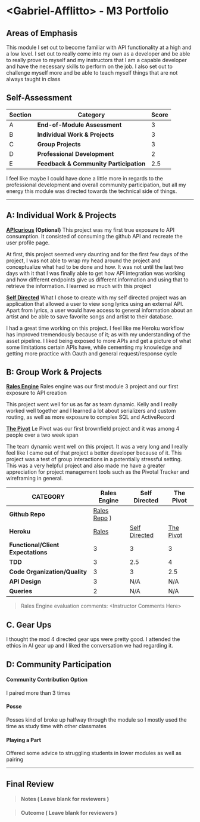 # \<Gabriel-Afflitto> - M3 Portfolio

## Areas of Emphasis

  This module I set out to become familiar with API functionality at a high and a low level.
  I set out to really come into my own as a developer and be able to really prove to myself and my instructors that I am a capable developer and have the necessary skills to perform on the job.
  I also set out to challenge myself more and be able to teach myself things that are not always taught in class

## Self-Assessment

| Section | Category | Score |
| --- | ----- | --- |
| A | **End-of-Module Assessment** | 3 |
| B | **Individual Work & Projects** | 3 |
| C | **Group Projects** | 3 |
| D | **Professional Development** | 2 |
| E | **Feedback & Community Participation** | 2.5 |

  I feel like maybe I could have done a little more in regards to the professional development and overall community participation, but all my energy this module was directed towards the technical
  side of things.

-----------------------

## A: Individual Work & Projects

 **[APIcurious](http://backend.turing.io/module3/projects/apicurious) (Optional)**
  This project was my first true exposure to API consumption. It consisted of consuming
  the github API and recreate the user profile page.

  At first, this project seemed very daunting and for the first few days of the project,
  I was not able to wrap my head around the project and conceptualize what had to be done and how.
  It was not until the last two days with it that I was finally able to get how API integration was working and how different endpoints give us different information and using that to retrieve
  the information. I learned so much with this project

 **[Self Directed](http://backend.turing.io/module3/projects/self_directed_project)**
 What I chose to create with my self directed project was an application that allowed a user to view song lyrics using an external API. Apart from lyrics, a user would have access to general information about an artist and be able to save favorite songs and artist to their database.

 I had a great time working on this project. I feel like me Heroku workflow has improved tremendously because of it; as with my understanding of the asset pipeline. I liked being
  exposed to more APIs and get a picture of what some limitations certain APIs have, while cementing my knowledge and getting more practice with Oauth and general request/response cycle


## B: Group Work & Projects

 **[Rales Engine](http://backend.turing.io/module3/projects/rails_engine)**
Rales engine was our first module 3 project and our first exposure to API creation

This project went well for us as far as team dynamic. Kelly and I really worked well together and I learned a lot about serializers and custom routing, as well as more exposure to complex SQL and ActiveRecord

 **[The Pivot](http://backend.turing.io/module3/projects/the_pivot)**
Le Pivot was our first brownfield project and it was among 4 people over a two week span

The team dynamic went well on this project. It was a very long and I really feel like I came out of that project a better developer because of it. This project was a test of group interactions in a potentially stressful setting. This was a very helpful project and also made me have a greater appreciation for project management tools such as the Pivotal Tracker and wireframing in general.

| CATEGORY | Rales Engine | Self Directed | The Pivot |
| --- | --- | --- | --- |
| **Github Repo** | [Rales Repo](https://github.com/kelleyjenkins/rails_engine) ) |
| **Heroku** | [Rales](https://) | [Self Directed](https://rocky-citadel-46322.herokuapp.com/) | [The Pivot](https://found-sound.herokuapp.com/) |
| **Functional/Client Expectations** | 3 | 3 | 3 |
| **TDD** | 3 | 2.5 | 4 |
| **Code Organization/Quality** | 3 | 3 | 2.5 |
| **API Design** | 3 | N/A | N/A |
| **Queries** | 2 | N/A | N/A |

> Rales Engine evaluation comments:
\<Instructor Comments Here>

## C. **Gear Ups**

I thought the mod 4 directed gear ups were pretty good. I attended the ethics in AI gear up and I liked the conversation we had regarding it.

## D: Community Participation

#### **Community Contribution Option**
I paired more than 3 times

#### **Posse**
  Posses kind of broke up halfway through the module so I mostly used the time as study time with
  other classmates
#### **Playing a Part**

Offered some advice to struggling students in lower modules as well as pairing

------------------

## Final Review

> #### Notes ( Leave blank for reviewers )

> #### Outcome ( Leave blank for reviewers )
